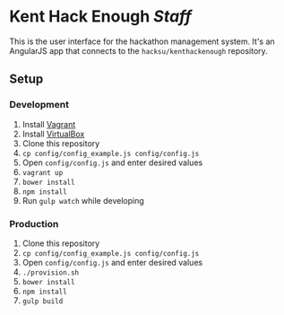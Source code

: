 # Kent Hack Enough *Staff*

This is the user interface for the hackathon management system. It's an AngularJS app that connects to the `hacksu/kenthackenough` repository.

## Setup

### Development
1. Install [Vagrant](https://www.vagrantup.com/downloads.html)
2. Install [VirtualBox](https://www.virtualbox.org)
3. Clone this repository
4. `cp config/config_example.js config/config.js`
5. Open `config/config.js` and enter desired values
6. `vagrant up`
7. `bower install`
8. `npm install`
9. Run `gulp watch` while developing

### Production
1. Clone this repository
2. `cp config/config_example.js config/config.js`
3. Open `config/config.js` and enter desired values
4. `./provision.sh`
5. `bower install`
6. `npm install`
7. `gulp build`